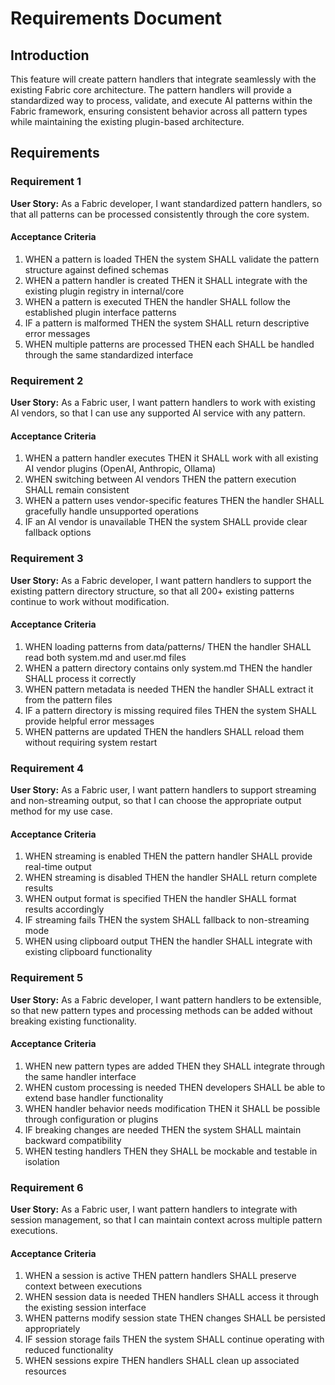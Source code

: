 # Requirements Document

## Introduction

This feature will create pattern handlers that integrate seamlessly with the existing Fabric core architecture. The pattern handlers will provide a standardized way to process, validate, and execute AI patterns within the Fabric framework, ensuring consistent behavior across all pattern types while maintaining the existing plugin-based architecture.

## Requirements

### Requirement 1

**User Story:** As a Fabric developer, I want standardized pattern handlers, so that all patterns can be processed consistently through the core system.

#### Acceptance Criteria

1. WHEN a pattern is loaded THEN the system SHALL validate the pattern structure against defined schemas
2. WHEN a pattern handler is created THEN it SHALL integrate with the existing plugin registry in internal/core
3. WHEN a pattern is executed THEN the handler SHALL follow the established plugin interface patterns
4. IF a pattern is malformed THEN the system SHALL return descriptive error messages
5. WHEN multiple patterns are processed THEN each SHALL be handled through the same standardized interface

### Requirement 2

**User Story:** As a Fabric user, I want pattern handlers to work with existing AI vendors, so that I can use any supported AI service with any pattern.

#### Acceptance Criteria

1. WHEN a pattern handler executes THEN it SHALL work with all existing AI vendor plugins (OpenAI, Anthropic, Ollama)
2. WHEN switching between AI vendors THEN the pattern execution SHALL remain consistent
3. WHEN a pattern uses vendor-specific features THEN the handler SHALL gracefully handle unsupported operations
4. IF an AI vendor is unavailable THEN the system SHALL provide clear fallback options

### Requirement 3

**User Story:** As a Fabric developer, I want pattern handlers to support the existing pattern directory structure, so that all 200+ existing patterns continue to work without modification.

#### Acceptance Criteria

1. WHEN loading patterns from data/patterns/ THEN the handler SHALL read both system.md and user.md files
2. WHEN a pattern directory contains only system.md THEN the handler SHALL process it correctly
3. WHEN pattern metadata is needed THEN the handler SHALL extract it from the pattern files
4. IF a pattern directory is missing required files THEN the system SHALL provide helpful error messages
5. WHEN patterns are updated THEN the handlers SHALL reload them without requiring system restart

### Requirement 4

**User Story:** As a Fabric user, I want pattern handlers to support streaming and non-streaming output, so that I can choose the appropriate output method for my use case.

#### Acceptance Criteria

1. WHEN streaming is enabled THEN the pattern handler SHALL provide real-time output
2. WHEN streaming is disabled THEN the handler SHALL return complete results
3. WHEN output format is specified THEN the handler SHALL format results accordingly
4. IF streaming fails THEN the system SHALL fallback to non-streaming mode
5. WHEN using clipboard output THEN the handler SHALL integrate with existing clipboard functionality

### Requirement 5

**User Story:** As a Fabric developer, I want pattern handlers to be extensible, so that new pattern types and processing methods can be added without breaking existing functionality.

#### Acceptance Criteria

1. WHEN new pattern types are added THEN they SHALL integrate through the same handler interface
2. WHEN custom processing is needed THEN developers SHALL be able to extend base handler functionality
3. WHEN handler behavior needs modification THEN it SHALL be possible through configuration or plugins
4. IF breaking changes are needed THEN the system SHALL maintain backward compatibility
5. WHEN testing handlers THEN they SHALL be mockable and testable in isolation

### Requirement 6

**User Story:** As a Fabric user, I want pattern handlers to integrate with session management, so that I can maintain context across multiple pattern executions.

#### Acceptance Criteria

1. WHEN a session is active THEN pattern handlers SHALL preserve context between executions
2. WHEN session data is needed THEN handlers SHALL access it through the existing session interface
3. WHEN patterns modify session state THEN changes SHALL be persisted appropriately
4. IF session storage fails THEN the system SHALL continue operating with reduced functionality
5. WHEN sessions expire THEN handlers SHALL clean up associated resources